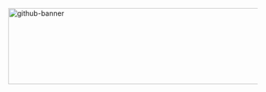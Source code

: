 <img width="1000" height="155" alt="github-banner" src="https://github.com/user-attachments/assets/1ea8a9bb-5ac1-43f6-9430-cf1ba311d8ec" />
